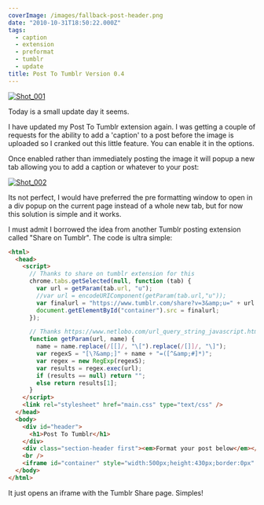 ```yaml
---
coverImage: /images/fallback-post-header.png
date: "2010-10-31T18:50:22.000Z"
tags:
  - caption
  - extension
  - preformat
  - tumblr
  - update
title: Post To Tumblr Version 0.4
---
```


[![](/wp-content/uploads/2010/10/Shot_0012.png "Shot_001")](/wp-content/uploads/2010/10/Shot_0012.png)

Today is a small update day it seems.

<!-- more -->

I have updated my Post To Tumblr extension again. I was getting a couple of requests for the ability to add a 'caption' to a post before the image is uploaded so I cranked out this little feature. You can enable it in the options.

Once enabled rather than immediately posting the image it will popup a new tab allowing you to add a caption or whatever to your post:

[![](/wp-content/uploads/2010/10/Shot_0022.png "Shot_002")](/wp-content/uploads/2010/10/Shot_0022.png)

Its not perfect, I would have preferred the pre formatting window to open in a div popup on the current page instead of a whole new tab, but for now this solution is simple and it works.

I must admit I borrowed the idea from another Tumblr posting extension called "Share on Tumblr". The code is ultra simple:

```html
<html>
  <head>
    <script>
      // Thanks to share on tumblr extension for this
      chrome.tabs.getSelected(null, function (tab) {
        var url = getParam(tab.url, "u");
        //var url = encodeURIComponent(getParam(tab.url,"u"));
        var finalurl = "https://www.tumblr.com/share?v=3&amp;u=" + url + "&amp;s=";
        document.getElementById("container").src = finalurl;
      });

      // Thanks https://www.netlobo.com/url_query_string_javascript.html
      function getParam(url, name) {
        name = name.replace(/[[]/, "\[").replace(/[]]/, "\]");
        var regexS = "[\?&amp;]" + name + "=([^&amp;#]*)";
        var regex = new RegExp(regexS);
        var results = regex.exec(url);
        if (results == null) return "";
        else return results[1];
      }
    </script>
    <link rel="stylesheet" href="main.css" type="text/css" />
  </head>
  <body>
    <div id="header">
      <h1>Post To Tumblr</h1>
    </div>
    <div class="section-header first"><em>Format your post below</em></div>
    <br />
    <iframe id="container" style="width:500px;height:430px;border:0px" src=""></iframe>
  </body>
</html>
```

It just opens an iframe with the Tumblr Share page. Simples!
